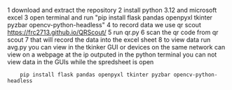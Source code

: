 1 download and extract the repository 
        2 install python 3.12 and microsoft excel
        3 open terminal and run "pip install flask pandas openpyxl tkinter pyzbar opencv-python-headless"
        4 to record data we use qr scout https://frc2713.github.io/QRScout/ 
        5 run qr.py
        6 scan the qr code from qr scout
        7 that will record the data into the excel sheet
        8 to view data run avg.py you can view in the tkinker GUI or devices on the same network can view on a webpage at the ip outputed in the python terminal
        you can not view data in the GUIs while the spredsheet is open

        pip install flask pandas openpyxl tkinter pyzbar opencv-python-headless
        
